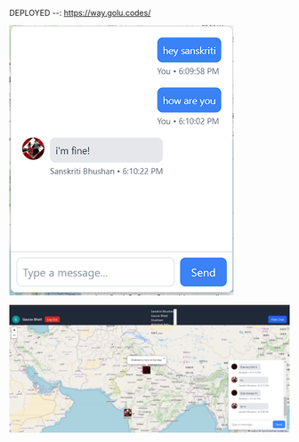DEPLOYED --: https://way.golu.codes/

![alt text](<public/images/Screenshot 2024-08-28 181044.png>)

![alt text](<public/images/Screenshot 2024-08-28 181347.png>)
